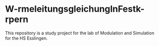 # W-rmeleitungsgleichungInFestk-rpern
This repository is a study project for the lab of Modulation and Simulation for the HS Esslingen.

